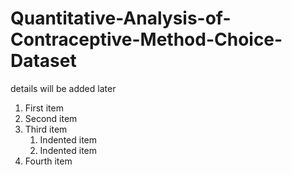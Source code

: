 # Quantitative-Analysis-of-Contraceptive-Method-Choice-Dataset

details will be added later

1. First item
2. Second item
3. Third item
    1. Indented item
    2. Indented item
4. Fourth item
